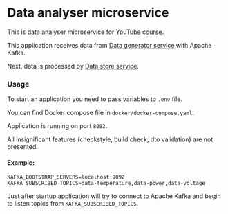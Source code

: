 # Data analyser microservice

This is data analyser microservice
for [YouTube course](https://www.youtube.com/playlist?list=PL3Ur78l82EFBhKojbSO26BVqQ7n4AthHC).

This application receives data
from [Data generator service](https://github.com/IlyaLisov/data-generator-microservice)
with Apache Kafka.

Next, data is processed
by [Data store service](https://github.com/IlyaLisov/data-store-microservice).

### Usage

To start an application you need to pass variables to `.env` file.

You can find Docker compose file in `docker/docker-compose.yaml`.

Application is running on port `8082`.

All insignificant features (checkstyle, build check, dto validation) are not
presented.

#### Example:

```agsl
KAFKA_BOOTSTRAP_SERVERS=localhost:9092
KAFKA_SUBSCRIBED_TOPICS=data-temperature,data-power,data-voltage
```

Just after startup application will try to connect to Apache Kafka and begin to
listen topics from `KAFKA_SUBSCRIBED_TOPICS`.